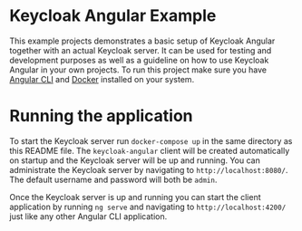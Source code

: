 # Keycloak Angular Example

This example projects demonstrates a basic setup of Keycloak Angular together with an actual Keycloak server. It can be used for testing and development purposes as well as a guideline on how to use Keycloak Angular in your own projects. To run this project make sure you have [Angular CLI](https://cli.angular.io/) and [Docker](https://www.docker.com/) installed on your system.

# Running the application

To start the Keycloak server run `docker-compose up` in the same directory as this README file. The `keycloak-angular` client will be created automatically on startup and the Keycloak server will be up and running. You can administrate the Keycloak server by navigating to `http://localhost:8080/`. The default username and password will both be `admin`.

Once the Keycloak server is up and running you can start the client application by running `ng serve` and navigating to `http://localhost:4200/` just like any other Angular CLI application.
